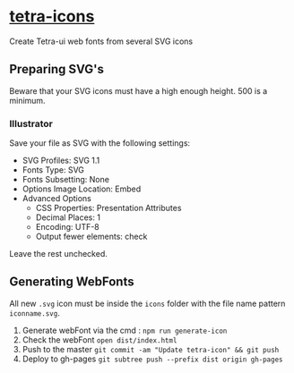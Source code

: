 # [tetra-icons](http://viadeo.github.io/tetra-icons/)
Create Tetra-ui web fonts from several SVG icons

## Preparing SVG's

Beware that your SVG icons must have a high enough height. 500 is a minimum.

### Illustrator

Save your file as SVG with the following settings:

- SVG Profiles: SVG 1.1
- Fonts Type: SVG
- Fonts Subsetting: None
- Options Image Location: Embed
- Advanced Options
  - CSS Properties: Presentation Attributes
  - Decimal Places: 1
  - Encoding: UTF-8
  - Output fewer <tspan> elements: check

Leave the rest unchecked.

## Generating WebFonts

All new `.svg` icon must be inside the `icons` folder with the file name pattern `iconname.svg`.

1. Generate webFont via the cmd : `npm run generate-icon`
2. Check the webFont `open dist/index.html`
3. Push to the master `git commit -am "Update tetra-icon" && git push`
4. Deploy to gh-pages `git subtree push --prefix dist origin gh-pages`
